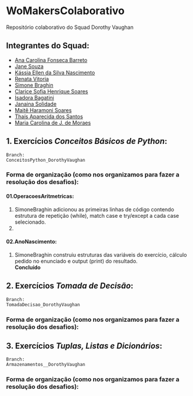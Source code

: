 # WoMakersColaborativo
Repositório colaborativo do Squad Dorothy Vaughan


## Integrantes do Squad:
- [Ana Carolina Fonseca Barreto]()  
- [Jane Souza](https://github.com/janessf)
- [Kássia Ellen da Silva Nascimento]()
- [Renata Vitoria]()
- [Simone Braghin](https://github.com/SimoneBraghin)
- [Clarice Sofia Henrique Soares](https://github.com/claricesoares)
- [Isadora Bagatini]()
- [Janaina Solidade]()
- [Maitê Haramoni Soares](https://github.com/maiharamoni)
- [Thaís Aparecida dos Santos]()
- [Maria Carolina de J. de Moraes]()

## 1. Exercícios *Conceitos Básicos de Python*:  
    Branch:  
    ConceitosPython_DorothyVaughan
### Forma de organização (como nos organizamos para fazer a resolução dos desafios):
#### 01.OperacoesAritmetricas:
1. SimoneBraghin adicionou as primeiras linhas de código contendo estrutura de repetição (while), match case e try/except a cada case selecionado.
2. 

#### 02.AnoNascimento: 
1. SimoneBraghin construiu estruturas das variáveis do exercício, cálculo pedido no enunciado e output (print) do resultado.  
**Concluído**

## 2. Exercícios *Tomada de Decisão*:  
    Branch:  
    TomadaDecisao_DorothyVaughan
### Forma de organização (como nos organizamos para fazer a resolução dos desafios):

## 3. Exercícios *Tuplas, Listas e Dicionários*:  
    Branch:  
    Armazenamentos__DorothyVaughan
### Forma de organização (como nos organizamos para fazer a resolução dos desafios):

